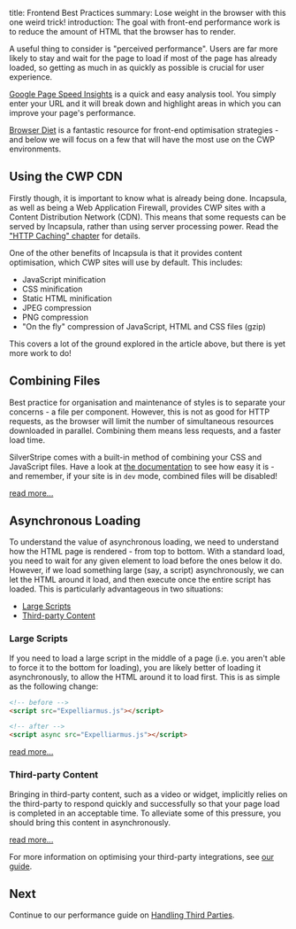 title: Frontend Best Practices
summary: Lose weight in the browser with this one weird trick!
introduction: The goal with front-end performance work is to reduce the amount of HTML that the browser has to render.
 
A useful thing to consider is "perceived performance". Users are far more likely to stay and wait for the page to load 
if most of the page has already loaded, so getting as much in as quickly as possible is crucial for user experience. 

[Google Page Speed Insights](https://developers.google.com/speed/pagespeed/insights/) is a quick and easy analysis tool.
You simply enter your URL and it will break down and highlight areas in which you can improve your page's performance.

[Browser Diet](https://browserdiet.com/) is a fantastic resource for front-end optimisation strategies - and below we
will focus on a few that will have the most use on the CWP environments.

## Using the CWP CDN

Firstly though, it is important to know what is already being done. Incapsula, as well as being a Web Application 
Firewall, provides CWP sites with a Content Distribution Network (CDN). This means that some requests can be served by
Incapsula, rather than using server processing power. Read the ["HTTP Caching" chapter](02_HTTP_Caching.md) for details.

One of the other benefits of Incapsula is that it provides content optimisation, which CWP sites will use by default. 
This includes:

- JavaScript minification
- CSS minification
- Static HTML minification
- JPEG compression
- PNG compression
- "On the fly" compression of JavaScript, HTML and CSS files (gzip)

This covers a lot of the ground explored in the article above, but there is yet more work to do!

## Combining Files

Best practice for organisation and maintenance of styles is to separate your concerns - a file per component. However, 
this is not as good for HTTP requests, as the browser will limit the number of simultaneous resources downloaded in 
parallel. Combining them means less requests, and a faster load time.

SilverStripe comes with a built-in method of combining your CSS and JavaScript files. Have a look at
[the documentation](https://docs.silverstripe.org/en/4/developer_guides/templates/requirements/#combining-files) to see 
how easy it is - and remember, if your site is in `dev` mode, combined files will be disabled!

[read more...](https://browserdiet.com/#combine-css)

## Asynchronous Loading

To understand the value of asynchronous loading, we need to understand how the HTML page is rendered - from top to
bottom. With a standard load, you need to wait for any given element to load before the ones below it do. However, if we
load something large (say, a script) asynchronously, we can let the HTML around it load, and then execute once the
entire script has loaded. This is particularly advantageous in two situations:

* [Large Scripts](#large-scripts)
* [Third-party Content](#third-party-content)

### Large Scripts

If you need to load a large script in the middle of a page (i.e. you aren't able to force it to the bottom for loading),
you are likely better of loading it asynchronously, to allow the HTML around it to load first. This is as simple as the
following change:

```html
<!-- before -->
<script src="Expelliarmus.js"></script>

<!-- after -->
<script async src="Expelliarmus.js"></script>
```

[read more...](https://browserdiet.com/#async)

### Third-party Content

Bringing in third-party content, such as a video or widget, implicitly relies on the third-party to respond quickly and
successfully so that your page load is completed in an acceptable time. To alleviate some of this pressure, you should
bring this content in asynchronously.

[read more...](https://browserdiet.com/#3rd-party-async)

For more information on optimising your third-party integrations, see [our guide](05_Third_Parties.md).

## Next

Continue to our performance guide on [Handling Third Parties](05_Third_Parties.md).
